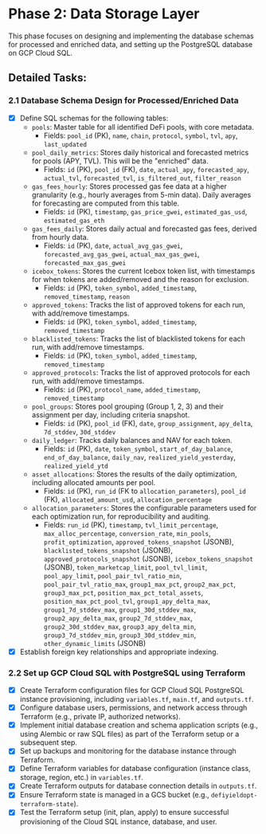 # Phase 2: Data Storage Layer

This phase focuses on designing and implementing the database schemas for processed and enriched data, and setting up the PostgreSQL database on GCP Cloud SQL.

## Detailed Tasks:

### 2.1 Database Schema Design for Processed/Enriched Data
- [x] Define SQL schemas for the following tables:
    - `pools`: Master table for all identified DeFi pools, with core metadata.
        - Fields: `pool_id` (PK), `name`, `chain`, `protocol`, `symbol`, `tvl`, `apy`, `last_updated`
    - `pool_daily_metrics`: Stores daily historical and forecasted metrics for pools (APY, TVL). This will be the "enriched" data.
        - Fields: `id` (PK), `pool_id` (FK), `date`, `actual_apy`, `forecasted_apy`, `actual_tvl`, `forecasted_tvl`, `is_filtered_out`, `filter_reason`
    - `gas_fees_hourly`: Stores processed gas fee data at a higher granularity (e.g., hourly averages from 5-min data). Daily averages for forecasting are computed from this table.
        - Fields: `id` (PK), `timestamp`, `gas_price_gwei`, `estimated_gas_usd`, `estimated_gas_eth`
    - `gas_fees_daily`: Stores daily actual and forecasted gas fees, derived from hourly data.
        - Fields: `id` (PK), `date`, `actual_avg_gas_gwei`, `forecasted_avg_gas_gwei`, `actual_max_gas_gwei`, `forecasted_max_gas_gwei`
    - `icebox_tokens`: Stores the current Icebox token list, with timestamps for when tokens are added/removed and the reason for exclusion.
        - Fields: `id` (PK), `token_symbol`, `added_timestamp`, `removed_timestamp`, `reason`
    - `approved_tokens`: Tracks the list of approved tokens for each run, with add/remove timestamps.
        - Fields: `id` (PK), `token_symbol`, `added_timestamp`, `removed_timestamp`
    - `blacklisted_tokens`: Tracks the list of blacklisted tokens for each run, with add/remove timestamps.
        - Fields: `id` (PK), `token_symbol`, `added_timestamp`, `removed_timestamp`
    - `approved_protocols`: Tracks the list of approved protocols for each run, with add/remove timestamps.
        - Fields: `id` (PK), `protocol_name`, `added_timestamp`, `removed_timestamp`
    - `pool_groups`: Stores pool grouping (Group 1, 2, 3) and their assignment per day, including criteria snapshot.
        - Fields: `id` (PK), `pool_id` (FK), `date`, `group_assignment`, `apy_delta`, `7d_stddev`, `30d_stddev`
    - `daily_ledger`: Tracks daily balances and NAV for each token.
        - Fields: `id` (PK), `date`, `token_symbol`, `start_of_day_balance`, `end_of_day_balance`, `daily_nav`, `realized_yield_yesterday`, `realized_yield_ytd`
    - `asset_allocations`: Stores the results of the daily optimization, including allocated amounts per pool.
        - Fields: `id` (PK), `run_id` (FK to `allocation_parameters`), `pool_id` (FK), `allocated_amount_usd`, `allocation_percentage`
    - `allocation_parameters`: Stores the configurable parameters used for each optimization run, for reproducibility and auditing.
        - Fields: `run_id` (PK), `timestamp`, `tvl_limit_percentage`, `max_alloc_percentage`, `conversion_rate`, `min_pools`, `profit_optimization`, `approved_tokens_snapshot` (JSONB), `blacklisted_tokens_snapshot` (JSONB), `approved_protocols_snapshot` (JSONB), `icebox_tokens_snapshot` (JSONB), `token_marketcap_limit`, `pool_tvl_limit`, `pool_apy_limit`, `pool_pair_tvl_ratio_min`, `pool_pair_tvl_ratio_max`, `group1_max_pct`, `group2_max_pct`, `group3_max_pct`, `position_max_pct_total_assets`, `position_max_pct_pool_tvl`, `group1_apy_delta_max`, `group1_7d_stddev_max`, `group1_30d_stddev_max`, `group2_apy_delta_max`, `group2_7d_stddev_max`, `group2_30d_stddev_max`, `group3_apy_delta_min`, `group3_7d_stddev_min`, `group3_30d_stddev_min`, `other_dynamic_limits` (JSONB)
- [x] Establish foreign key relationships and appropriate indexing.

### 2.2 Set up GCP Cloud SQL with PostgreSQL using Terraform
- [x] Create Terraform configuration files for GCP Cloud SQL PostgreSQL instance provisioning, including `variables.tf`, `main.tf`, and `outputs.tf`.
- [x] Configure database users, permissions, and network access through Terraform (e.g., private IP, authorized networks).
- [x] Implement initial database creation and schema application scripts (e.g., using Alembic or raw SQL files) as part of the Terraform setup or a subsequent step.
- [x] Set up backups and monitoring for the database instance through Terraform.
- [x] Define Terraform variables for database configuration (instance class, storage, region, etc.) in `variables.tf`.
- [x] Create Terraform outputs for database connection details in `outputs.tf`.
- [x] Ensure Terraform state is managed in a GCS bucket (e.g., `defiyieldopt-terraform-state`).
- [x] Test the Terraform setup (init, plan, apply) to ensure successful provisioning of the Cloud SQL instance, database, and user.